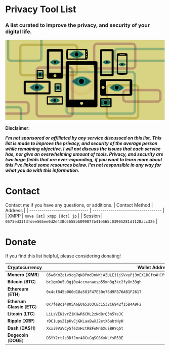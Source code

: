 # **Privacy Tool List**
### A list curated to improve the privacy, and security of your digital life.

![eff-privacy](images/eff-privacy.png)

**Disclaimer:**

***I'm not sponsored or affiliated by any service discussed on this list. This list is made to improve the privacy, and security of the average person while remaining objective. I will not discuss the issues that each service has, nor give an overwhelming amount of tools. Privacy, and security are two large fields that are ever-expanding, if you want to learn more about this I've linked some resources below. I'm not responsible in any way for what you do with this information.***

# **Contact**
Contact me if you have any questions, or additions.
| Contact Method                | Address |
| ----------------------------- | ---------------------------------- |
| XMPP                          | `move [at] xmpp [dot] jp` |
| Session                       | `0573ed31f3fdee565ee0d2e438c6655b6099077b41e565c03905281d1128acc326` |

# **Donate**
If you find this list helpful, please considering donating!

| Cryptocurrency                | Wallet Address  |
| ----------------------------- | --------------- |
| **Monero** (**XMR**)          | `85w6KmZciv9cg7qN8PmdJnNKjAZULEi1jSVvyPj3mEX1DCfcAHCftLSGPCZjgCpKbMCpVKvC12fdEbZvopzHxkwr9W2Ex41` |
| **Bitcoin** (**BTC**)         | `bc1qm9u5u3gj0e4ccnanaesp55mh3g3kc2fy8n33gh` |
| **Ethereum** (**ETH**)        | `0x4cf845b060d18a581F47E30e76d9F876AB1F2617` |
| **Etherum Classic** (**ETC**)   | `0x7feBc14805A6E0a5203CEc1532C6942f15B4A9F2` |
| **Litcoin** (**LTC**)         | `LiLsVEKivrZiKHwR6CML2zNd8rQ3n5YeJC` |
| **Ripple** (**XRP**)          | `rDC1upsZ1pKvCjGKLaaBwXJ2etX6abtHyH` |
| **Dash** (**DASH**)           | `Xxxi9VaVCy5f62mHctRBFoMnSXuSBHYq5t`  |
| **Dogecoin** (**DOGE**)       | `DSYY2rtJs3DfJmr48CuGgSGSKxKLfsR53E` |

